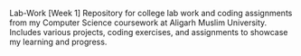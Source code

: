 Lab-Work [Week 1]
Repository for college lab work and coding assignments from my Computer Science coursework at Aligarh Muslim University. Includes various projects, coding exercises, and assignments to showcase my learning and progress.
